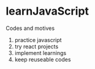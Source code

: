 # learnJavaScript

Codes and motives
<ol>
<li>practice javascript</li>
<li>try react projects</li>
<li>implement learnings</li>
<li>keep reuseable codes</li>
</ol>
